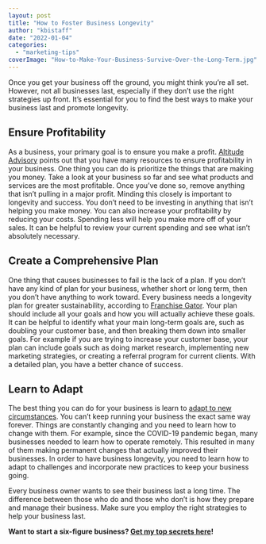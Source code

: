 ```yaml
---
layout: post
title: "How to Foster Business Longevity"
author: "kbistaff"
date: "2022-01-04"
categories: 
  - "marketing-tips"
coverImage: "How-to-Make-Your-Business-Survive-Over-the-Long-Term.jpg"
---
```


Once you get your business off the ground, you might think you’re all set. However, not all businesses last, especially if they don’t use the right strategies up front. It’s essential for you to find the best ways to make your business last and promote longevity.  

## **Ensure Profitability**

As a business, your primary goal is to ensure you make a profit. [Altitude Advisory](https://altitudeadvisory.com.au/your-resources/) points out that you have many resources to ensure profitability in your business. One thing you can do is prioritize the things that are making you money. Take a look at your business so far and see what products and services are the most profitable. Once you’ve done so, remove anything that isn’t pulling in a major profit. Minding this closely is important to longevity and success. You don’t need to be investing in anything that isn’t helping you make money. You can also increase your profitability by reducing your costs. Spending less will help you make more off of your sales. It can be helpful to review your current spending and see what isn’t absolutely necessary.

## **Create a Comprehensive Plan**

One thing that causes businesses to fail is the lack of a plan. If you don’t have any kind of plan for your business, whether short or long term, then you don’t have anything to work toward. Every business needs a longevity plan for greater sustainability, according to [Franchise Gator](https://www.franchisegator.com/). Your plan should include all your goals and how you will actually achieve these goals. It can be helpful to identify what your main long-term goals are, such as doubling your customer base, and then breaking them down into smaller goals. For example if you are trying to increase your customer base, your plan can include goals such as doing market research, implementing new marketing strategies, or creating a referral program for current clients. With a detailed plan, you have a better chance of success.

## **Learn to Adapt**

The best thing you can do for your business is learn to [adapt to new circumstances](https://www.karenmccullough.com/change-in-the-workplace-a-guide-for-companies/). You can’t keep running your business the exact same way forever. Things are constantly changing and you need to learn how to change with them. For example, since the COVID-19 pandemic began, many businesses needed to learn how to operate remotely. This resulted in many of them making permanent changes that actually improved their businesses. In order to have business longevity, you need to learn how to adapt to challenges and incorporate new practices to keep your business going.

Every business owner wants to see their business last a long time. The difference between those who do and those who don’t is how they prepare and manage their business. Make sure you employ the right strategies to help your business last.

**Want to start a six-figure business? [Get my top secrets here](https://go.katebagoy.com/ebook)!**
